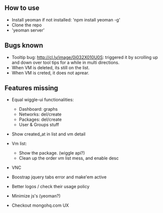 How to use
----------

- Install yeoman if not installed: 'npm install yeoman -g'
- Clone the repo
- 'yeoman server'

Bugs known
-------------

- Tooltip bug:  http://cl.ly/image/0i032X010U0S: triggered it by scrolling up and down over tool tips for a while in multi directions.
- When VM is deleted, its still on the list.
- When VM is creted, it does not aprear.

Features missing
-------------

- Equal wiggle-ui functionalities:
    - Dashboard: graphs
    - Networks: del/create
    - Packages: del/create
    - User & Groups stuff
- Show created_at in list and vm detail
- Vm list:
	- Show the package. (wiggle api?)
	- Clean up the order vm list mess, and enable desc
- VNC
- Boostrap jquery tabs error and make'em active
- Better logos / check their usage policy
- Minimize js's (yeoman?)

- Checkout mongohq.com UX